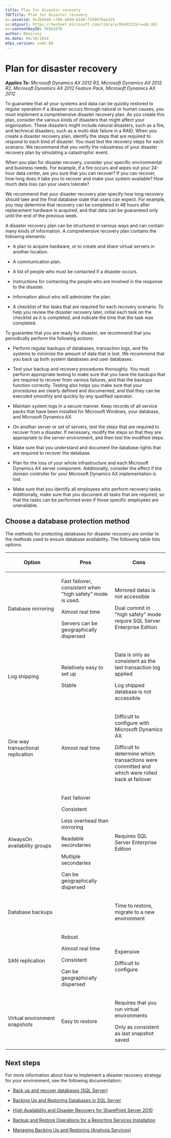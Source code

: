 ```yaml
---
title: Plan for disaster recovery
TOCTitle: Plan for disaster recovery
ms:assetid: 9c2b4440-c706-4899-b1d0-f550979ae319
ms:mtpsurl: https://technet.microsoft.com/library/Dn433225(v=AX.60)
ms:contentKeyID: 56561978
author: Khairunj
ms.date: 04/18/2014
mtps_version: v=AX.60
---
```


# Plan for disaster recovery 


_**Applies To:** Microsoft Dynamics AX 2012 R3, Microsoft Dynamics AX 2012 R2, Microsoft Dynamics AX 2012 Feature Pack, Microsoft Dynamics AX 2012_

To guarantee that all your systems and data can be quickly restored to regular operation if a disaster occurs through natural or human causes, you must implement a comprehensive disaster recovery plan. As you create this plan, consider the various kinds of disasters that might affect your organization. These disasters might include natural disasters, such as a fire, and technical disasters, such as a multi-disk failure in a RAID. When you create a disaster recovery plan, identify the steps that are required to respond to each kind of disaster. You must test the recovery steps for each scenario. We recommend that you verify the robustness of your disaster recovery plan by simulating a catastrophic event.

When you plan for disaster recovery, consider your specific environmental and business needs. For example, if a fire occurs and wipes out your 24-hour data center, are you sure that you can recover? If you can recover, how long does it take you to recover and make your system available? How much data loss can your users tolerate?

We recommend that your disaster recovery plan specify how long recovery should take and the final database state that users can expect. For example, you may determine that recovery can be completed in 48 hours after replacement hardware is acquired, and that data can be guaranteed only until the end of the previous week.

A disaster recovery plan can be structured in various ways and can contain many kinds of information. A comprehensive recovery plan contains the following elements:

  - A plan to acquire hardware, or to create and share virtual servers in another location.

  - A communication plan.

  - A list of people who must be contacted if a disaster occurs.

  - Instructions for contacting the people who are involved in the response to the disaster.

  - Information about who will administer the plan.

  - A checklist of the tasks that are required for each recovery scenario. To help you review the disaster recovery later, initial each task on the checklist as it is completed, and indicate the time that the task was completed.

To guarantee that you are ready for disaster, we recommend that you periodically perform the following actions:

  - Perform regular backups of databases, transaction logs, and file systems to minimize the amount of data that is lost. We recommend that you back up both system databases and user databases.

  - Test your backup and recovery procedures thoroughly. You must perform appropriate testing to make sure that you have the backups that are required to recover from various failures, and that the backups function correctly. Testing also helps you make sure that your procedures are clearly defined and documented, and that they can be executed smoothly and quickly by any qualified operator.

  - Maintain system logs in a secure manner. Keep records of all service packs that have been installed for Microsoft Windows, your database, and Microsoft Dynamics AX.

  - On another server or set of servers, test the steps that are required to recover from a disaster. If necessary, modify the steps so that they are appropriate to the server environment, and then test the modified steps.

  - Make sure that you understand and document the database rights that are required to recover the database.

  - Plan for the loss of your whole infrastructure and each Microsoft Dynamics AX server component. Additionally, consider the effect if the domain controller for your Microsoft Dynamics AX implementation is lost.

  - Make sure that you identify all employees who perform recovery tasks. Additionally, make sure that you document all tasks that are required, so that the tasks can be performed even if those specific employees are unavailable.

## Choose a database protection method

The methods for protecting databases for disaster recovery are similar to the methods used to ensure database availability. The following table lists options.

<table>
<colgroup>
<col style="width: 33%" />
<col style="width: 33%" />
<col style="width: 33%" />
</colgroup>
<thead>
<tr class="header">
<th><p>Option</p></th>
<th><p>Pros</p></th>
<th><p>Cons</p></th>
</tr>
</thead>
<tbody>
<tr class="odd">
<td><p>Database mirroring</p></td>
<td><p>Fast failover, consistent when &quot;high safety&quot; mode is used.</p>
<p>Almost real time</p>
<p>Servers can be geographically dispersed</p></td>
<td><p>Mirrored datas is not accessible</p>
<p>Dual commit in &quot;high safety&quot; mode require SQL Server Enterprise Edition</p></td>
</tr>
<tr class="even">
<td><p>Log shipping</p></td>
<td><p>Relatively easy to set up</p>
<p>Stable</p></td>
<td><p>Data is only as consistent as the last transaction log applied</p>
<p>Log shipped database is not accessible</p></td>
</tr>
<tr class="odd">
<td><p>One way transactional replication</p></td>
<td><p>Almost real time</p></td>
<td><p>Difficult to configure with Microsoft Dynamics AX</p>
<p>Difficult to determine which transactions were committed and which were rolled back at failover</p></td>
</tr>
<tr class="even">
<td><p>AlwaysOn availability groups</p></td>
<td><p>Fast failover</p>
<p>Consistent</p>
<p>Less overhead than mirroring</p>
<p>Readable secondaries</p>
<p>Multiple secondaries</p>
<p>Can be geographically dispersed</p></td>
<td><p>Requires SQL Server Enterprise Edition</p></td>
</tr>
<tr class="odd">
<td><p>Database backups</p></td>
<td><p></p></td>
<td><p>Time to restore, migrate to a new environment</p></td>
</tr>
<tr class="even">
<td><p>SAN replication</p></td>
<td><p>Robust</p>
<p>Almost real time</p>
<p>Consistent</p>
<p>Can be geographically dispersed</p></td>
<td><p>Expensive</p>
<p>Difficult to configure</p></td>
</tr>
<tr class="odd">
<td><p>Virtual environment snapshots</p></td>
<td><p>Easy to restore</p></td>
<td><p>Requires that you run virtual environments</p>
<p>Only as consistent as last snapshot saved</p></td>
</tr>
</tbody>
</table>


## Next steps

For more information about how to implement a disaster recovery strategy for your environment, see the following documentation:

  - [Back up and recover databases (SQL Server)](back-up-and-recover-databases-sql-server.md)

  - [Backing Up and Restoring Databases in SQL Server](https://go.microsoft.com/fwlink/?linkid=215815)

  - [High Availability and Disaster Recovery for SharePoint Server 2010](https://go.microsoft.com/fwlink/?linkid=215820)

  - [Backup and Restore Operations for a Reporting Services Installation](https://go.microsoft.com/fwlink/?linkid=215818)

  - [Managing Backing Up and Restoring (Analysis Services)](https://go.microsoft.com/fwlink/?linkid=215819)

  



